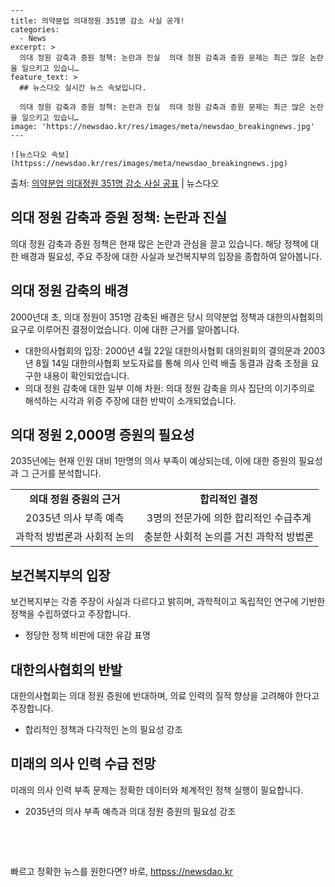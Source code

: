    ---
    title: 의약분업 의대정원 351명 감소 사실 공개!
    categories:
      - News
    excerpt: >
      의대 정원 감축과 증원 정책: 논란과 진실  의대 정원 감축과 증원 문제는 최근 많은 논란을 일으키고 있습니…
    feature_text: >
      ## 뉴스다오 실시간 뉴스 속보입니다.
    
      의대 정원 감축과 증원 정책: 논란과 진실  의대 정원 감축과 증원 문제는 최근 많은 논란을 일으키고 있습니…
    image: 'https://newsdao.kr/res/images/meta/newsdao_breakingnews.jpg'
    ---
    
    ![뉴스다오 속보](httpss://newsdao.kr/res/images/meta/newsdao_breakingnews.jpg)

<p>출처: <a href="httpss://newsdao.kr/4517" rel="dofollow">의약분업 의대정원 351명 감소 사실 공표</a> | 뉴스다오</p>

<h2 data-ke-size="size26">의대 정원 감축과 증원 정책: 논란과 진실</h2>
<p data-ke-size="size16">의대 정원 감축과 증원 정책은 현재 많은 논란과 관심을 끌고 있습니다. 해당 정책에 대한 배경과 필요성, 주요 주장에 대한 사실과 보건복지부의 입장을 종합하여 알아봅니다.</p>

<h2 data-ke-size="size24">의대 정원 감축의 배경</h2>
<p data-ke-size="size16">2000년대 초, 의대 정원이 351명 감축된 배경은 당시 의약분업 정책과 대한의사협회의 요구로 이루어진 결정이었습니다. 이에 대한 근거를 알아봅니다.</p>
<ul>
<li>대한의사협회의 입장: 2000년 4월 22일 대한의사협회 대의원회의 결의문과 2003년 8월 14일 대한의사협회 보도자료를 통해 의사 인력 배출 동결과 감축 조정을 요구한 내용이 확인되었습니다.</li>
<li>의대 정원 감축에 대한 일부 이해 차원: 의대 정원 감축을 의사 집단의 이기주의로 해석하는 시각과 위증 주장에 대한 반박이 소개되었습니다.</li>
</ul>

<h2 data-ke-size="size24">의대 정원 2,000명 증원의 필요성</h2>
<p data-ke-size="size16">2035년에는 현재 인원 대비 1만명의 의사 부족이 예상되는데, 이에 대한 증원의 필요성과 그 근거를 분석합니다.</p>
<table>
<tr>
<td style="text-align: center; height: 17px;"><b>의대 정원 증원의 근거</b></td>
<td style="text-align: center; height: 17px;"><b>합리적인 결정</b></td>
</tr>
<tr>
<td style="text-align: center; height: 17px;">2035년 의사 부족 예측</td>
<td style="text-align: center; height: 17px;">3명의 전문가에 의한 합리적인 수급추계</td>
</tr>
<tr>
<td style="text-align: center; height: 17px;">과학적 방법론과 사회적 논의</td>
<td style="text-align: center; height: 17px;">충분한 사회적 논의를 거친 과학적 방법론</td>
</tr>
</table>

<h2 data-ke-size="size24">보건복지부의 입장</h2>
<p data-ke-size="size16">보건복지부는 각종 주장이 사실과 다르다고 밝히며, 과학적이고 독립적인 연구에 기반한 정책을 수립하였다고 주장합니다.</p>
<ul>
<li>정당한 정책 비판에 대한 유감 표명</li>
</ul>

<h2 data-ke-size="size24">대한의사협회의 반발</h2>
<p data-ke-size="size16">대한의사협회는 의대 정원 증원에 반대하며, 의료 인력의 질적 향상을 고려해야 한다고 주장합니다.</p>
<ul>
<li>합리적인 정책과 다각적인 논의 필요성 강조</li>
</ul>

<h2 data-ke-size="size24">미래의 의사 인력 수급 전망</h2>
<p data-ke-size="size16">미래의 의사 인력 부족 문제는 정확한 데이터와 체계적인 정책 실행이 필요합니다.</p>
<ul>
<li>2035년의 의사 부족 예측과 의대 정원 증원의 필요성 강조</li>
</ul>

<p data-ke-size="size16">&nbsp;</p>
<p data-ke-size="size16">&nbsp;</p> 

빠르고 정확한 뉴스를 원한다면? 바로, <a href="httpss://newsdao.kr" rel="dofollow">httpss://newsdao.kr</a>


    